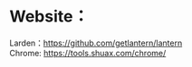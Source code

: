 # Website：  
Larden：<https://github.com/getlantern/lantern>  
Chrome: <https://tools.shuax.com/chrome/>   